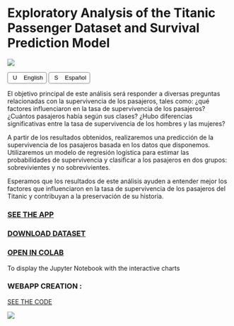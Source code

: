 # Exploratory Analysis of the Titanic Passenger Dataset and Survival Prediction Model

![](https://github.com/silvilio/titanic/blob/main/Im%C3%A1genes/t%C3%ADtulo_2.png)


<style>
  .flag-icon {
    width: 16px;
    height: 16px;
    vertical-align: middle;
    margin-right: 8px;
  }

  .language-button {
    background-color: white;
    color: black;
    border: 1px solid gray;
    border-radius: 4px;
    padding: 4px 8px;
    cursor: pointer;
  }

  .language-button:hover {
    background-color: lightgray;
  }
</style>

<button class="language-button">
  <img class="flag-icon" src="https://raw.githubusercontent.com/lipis/flag-icon-css/master/flags/4x3/gb.svg" alt="UK flag">
  English
</button>

<button class="language-button">
  <img class="flag-icon" src="https://raw.githubusercontent.com/lipis/flag-icon-css/master/flags/4x3/es.svg" alt="Spanish flag">
  Español
</button>







El objetivo principal de este análisis será responder a diversas preguntas relacionadas con la supervivencia de los pasajeros, tales como: ¿qué factores influenciaron en la tasa de supervivencia de los pasajeros? ¿Cuántos pasajeros había según sus clases? ¿Hubo diferencias significativas entre la tasa de supervivencia de los hombres y las mujeres?

A partir de los resultados obtenidos, realizaremos una predicción de la supervivencia de los pasajeros basada en los datos que disponemos. Utilizaremos un modelo de regresión logística para estimar las probabilidades de supervivencia y clasificar a los pasajeros en dos grupos: sobrevivientes y no sobrevivientes.

Esperamos que los resultados de este análisis ayuden a entender mejor los factores que influenciaron en la tasa de supervivencia de los pasajeros del Titanic y contribuyan a la preservación de su historia.


### [SEE THE APP](https://silvilio-titanic-silvilio-titanic-app-251nwk.streamlit.app/)
### [DOWNLOAD DATASET](https://github.com/silvilio/titanic/blob/main/titanic.csv)



### [OPEN IN COLAB](https://colab.research.google.com/drive/1OCJjwP0mILITYCQ_h43MJkIQmHwjB3NC?usp=sharing)
To display the Jupyter Notebook with the interactive charts



### WEBAPP CREATION : 

[SEE THE CODE](https://github.com/silvilio/titanic/blob/main/silvilio_titanic_app.py)

![](https://github.com/silvilio/titanic/blob/main/Im%C3%A1genes/app.gif)
